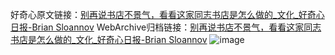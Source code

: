 好奇心原文链接：[别再说书店不景气，看看这家同志书店是怎么做的_文化_好奇心日报-Brian Sloannov](https://www.qdaily.com/articles/3757.html)
WebArchive归档链接：[别再说书店不景气，看看这家同志书店是怎么做的_文化_好奇心日报-Brian Sloannov](http://web.archive.org/web/20190623152922/https://www.qdaily.com/articles/3757.html)
![image](http://ww3.sinaimg.cn/large/007d5XDply1g3vd7skdbjj30u042wqv5)